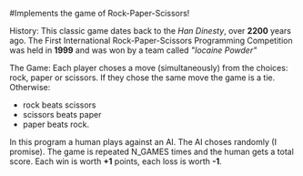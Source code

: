 #Implements the game of Rock-Paper-Scissors!

History:
This classic game dates back to the *Han Dinesty*, over **2200** years ago.
The First International Rock-Paper-Scissors Programming Competition 
was held in **1999** and was won by a team called *"Iocaine Powder"*

The Game:
Each player choses a move (simultaneously) from the choices:
rock, paper or scissors. 
If they chose the same move the game is a tie. 
Otherwise:
- rock beats scissors
- scissors beats paper
- paper beats rock.

In this program a human plays against an AI. The AI choses randomly
(I promise). The game is repeated N_GAMES times and the human gets
a total score. Each win is worth **+1** points, each loss is worth **-1**.

